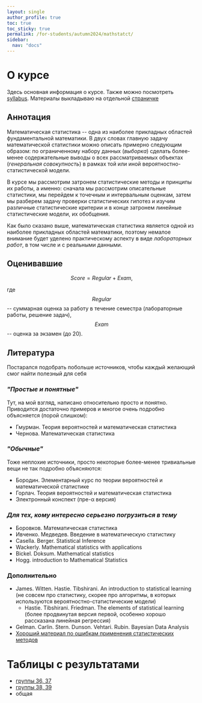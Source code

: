 ```yaml
---
layout: single
author_profile: true
toc: true
toc_sticky: true
permalink: /for-students/autumn2024/mathstatct/
sidebar:
  nav: "docs"
---
```


<script type="text/javascript" async
  src="https://cdn.mathjax.org/mathjax/latest/MathJax.js?config=TeX-MML-AM_CHTML">
</script>

# О курсе

Здесь основная информация о курсе. Также можно посмотреть [syllabus](https://docs.google.com/document/d/13EWXlt9c2TecIMizRlkWfpqczZg6uoRp4ANB7RVOrqA/edit?usp=sharing).
Материалы выкладываю на отдельной [страничке](/for-students/autumn2024/mathstatct/materials)

## Аннотация

Математическая статистика -- одна из наиболее прикладных областей фундаментальной математики.
В двух словах главную задачу математической статистики можно описать примерно следующим образом:
по ограниченному набору данных (*выборка*) сделать более-менее содержательные выводы о всех
рассматриваемых объектах (*генеральная совокупность*) в рамках той или иной вероятностно-статистической
модели.

В курсе мы
рассмотрим затронем статистические методы и принципы их работы, а именно:
сначала мы рассмотрим описательные статистики,
мы перейдем к точечным и интервальным оценкам,
затем мы разберем задачу проверки статистических гипотез и изучим различные статистические критерии
и в конце затронем линейные статистические модели, их обобщения.

Как было сказано выше, математическая статистика является одной из наиболее прикладных областей математики, поэтому
немалое внимание будет уделено практическому аспекту в виде *лабораторных работ*, в том числе и с реальными данными.

## Оценивавшие

$$Score = Regular + Exam,$$

где $$Regular$$ -- суммарная оценка за работу в течение семестра (лабораторные работы,
решение задач),
$$Exam$$ -- оценка за экзамен (до 20).

## Литература

Постарался подобрать побольше источников, чтобы каждый желающий смог найти полезный для себя

### *"Простые и понятные"*

Тут, на мой взгляд, написано относительно просто и понятно. Приводится достаточно примеров и
многое очень подробно объясняется (порой слишком):
- Гмурман. Теория вероятностей и математическая статистика
- Чернова. Математическая статистика

### *"Обычные"*

Тоже неплохие источники, просто некоторые более-менее тривиальные вещи не так подробно объясняются:
- Бородин. Элементарный курс по теории вероятностей и математической статистике
- Горлач. Теория вероятностей и математическая статистика
- Электронный конспект (пре-α версия)

### *Для тех, кому интересно серьезно погрузиться в тему*

- Боровков. Математическая статистика
- Ивченко. Медведев. Введение в математическую статистику
- Casella. Berger. Statistical Inference
- Wackerly. Mathematical statistics with applications
- Bickel. Doksum. Mathematical statistics
- Hogg. introduction to Mathematical Statistics

### Дополнительно

- James. Witten. Hastie. Tibshirani. An introduction to statistical learning
(не совсем про статистику, скорее про алгоритмы, в которых используются вероятностно-статистические модели)
    - Hastie. Tibshirani. Friedman. The elements of statistical learning
    (более продвинутая версия первой, особенно хорошо рассказана линейная регрессия)
- Gelman. Carlin. Stern. Dunson. Vehtari. Rubin. Bayesian Data Analysis
- [Хороший материал по ошибкам применения статистических методов](https://web.ma.utexas.edu/users/mks/statmistakes/StatisticsMistakes.html)

# Таблицы с результатами

 - [группы 36, 37](https://docs.google.com/spreadsheets/d/1OKkgEfibnvNEqB1BkkB5zg3k4Fa4WcggghEEAOVO1d8/)
 - [группы 38, 39](https://docs.google.com/spreadsheets/d/1hKhZKA2OnQff5xmhlI13lNWxUA3WiQDVgAuEWVQ3-J8/)
 - общая